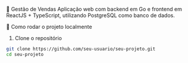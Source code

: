 🛒 Gestão de Vendas
Aplicação web com backend em Go e frontend em ReactJS + TypeScript, utilizando PostgreSQL como banco de dados.

🚀 Como rodar o projeto localmente
1. Clone o repositório

```bash
git clone https://github.com/seu-usuario/seu-projeto.git
cd seu-projeto
```
